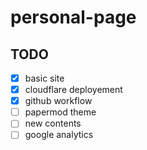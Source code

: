 # personal-page

## TODO

- [x]  basic site
- [x]  cloudflare deployement
- [x]  github workflow
- [ ]  papermod theme
- [ ]  new contents
- [ ]  google analytics
